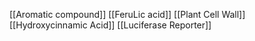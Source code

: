 [[Aromatic compound]]
[[FeruLic acid]]
[[Plant Cell Wall]]
[[Hydroxycinnamic Acid]]
[[Luciferase Reporter]]
